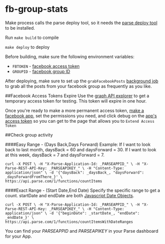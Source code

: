 # fb-group-stats

Make process calls the parse deploy tool, so it needs the [parse deploy tool](https://parse.com/apps/quickstart#cloud_code/) to be installed.

Run `make build` to compile

`make deploy` to deploy

Before building, make sure the following environment variables:

- `FBTOKEN` - [facebook access token](https://developers.facebook.com/docs/facebook-login/access-tokens)
- `GROUPID` - [facebook group ID](http://stackoverflow.com/questions/8957340/how-do-i-find-my-facebook-group-id)

After deploying, make sure to set up the `grabFacebookPosts` [background job](http://blog.parse.com/announcements/introducing-background-jobs/) to grab all the posts from your facebook group as frequently as you like.

##Facebook Access Tokens Expire
Use the [graph API explorer](https://developers.facebook.com/tools/explorer/) to get a temporary access token for testing. This token will expire in one hour.


Once you're ready to make a more permanent access token, [make a facebook app](https://developers.facebook.com/docs/apps/register), set the permissions you need, and click debug on the [app's access token](https://developers.facebook.com/tools/accesstoken/) so you can get to the page that allows you to `Extend Access Token` 

##Check group activity

####Easy Range - (Days Back,Days Forward)
Example: If I want to look back to last month, daysBack = 60 and daysForward = 30. If I want to look at this week, daysBack = 7 and daysForward = 7.

 `curl -X POST \
  -H "X-Parse-Application-Id: _PARSEAPPID_" \
  -H "X-Parse-REST-API-Key: _PARSEAPIKEY_" \
  -H "Content-Type: application/json" \
  -d '{"daysBack": _daysBack_, "daysForward": _daysForwardFromThere_}' \
  https://api.parse.com/1/functions/countItems`
  
####Exact Range - (Start Date,End Date)
Specify the specific range to get a count. startDate and endDate are both [Javascript Date Objects](https://developer.mozilla.org/en-US/docs/Web/JavaScript/Reference/Global_Objects/Date).

 `curl -X POST \
  -H "X-Parse-Application-Id: _PARSEAPPID_" \
  -H "X-Parse-REST-API-Key: _PARSEAPIKEY_" \
  -H "Content-Type: application/json" \
  -d '{"beginDate": _startDate_, "endDate": _endDate_}' \
  https://api.parse.com/1/functions/countItemsWithDateRanges`
  
You can find your _PARSEAPPID_ and _PARSEAPIKEY_ in your Parse dashboard for your App.


  



